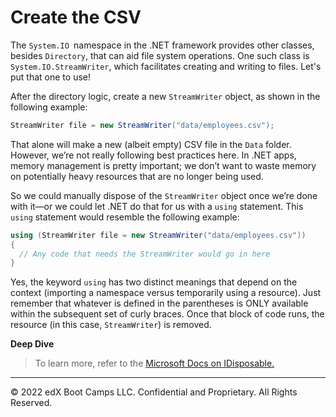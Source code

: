 # Create the CSV

The `System.IO `namespace in the .NET framework provides other classes, besides `Directory`, that can aid file system operations. One such class is `System.IO.StreamWriter`, which facilitates creating and writing to files. Let's put that one to use!

After the directory logic, create a new `StreamWriter` object, as shown in the following example:

```cs
StreamWriter file = new StreamWriter("data/employees.csv");
```

That alone will make a new (albeit empty) CSV file in the `Data` folder. However, we’re not really following best practices here. In .NET apps, memory management is pretty important; we don’t want to waste memory on potentially heavy resources that are no longer being used.

So we could manually dispose of the `StreamWriter` object once we’re done with it—or we could let .NET do that for us with a `using` statement. This `using` statement would resemble the following example:

```cs
using (StreamWriter file = new StreamWriter("data/employees.csv"))
{
  // Any code that needs the StreamWriter would go in here
}
```

Yes, the keyword `using` has two distinct meanings that depend on the context (importing a namespace versus temporarily using a resource). Just remember that whatever is defined in the parentheses is ONLY available within the subsequent set of curly braces. Once that block of code runs, the resource (in this case, `StreamWriter`) is removed.

**Deep Dive**

> To learn more, refer to the [Microsoft Docs on IDisposable.](https://docs.microsoft.com/en-us/dotnet/api/system.idisposable)

---
© 2022 edX Boot Camps LLC. Confidential and Proprietary. All Rights Reserved.